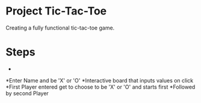 # Project Tic-Tac-Toe

Creating a fully functional tic-tac-toe game.

# Steps
*
*Enter Name and be 'X' or 'O'
*Interactive board that inputs values on click
*First Player entered get to choose to be 'X' or 'O' and starts first
*Followed by second Player
